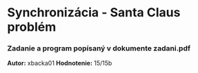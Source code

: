 # Synchronizácia - Santa Claus problém
### Zadanie a program popísaný v dokumente zadani.pdf
**Autor:** xbacka01
**Hodnotenie:** 15/15b
